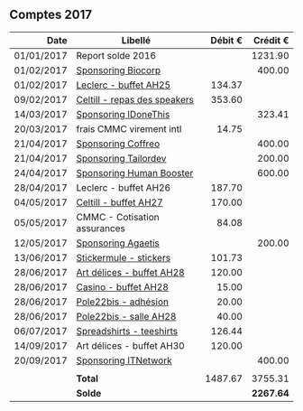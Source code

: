 
## Comptes 2017

| Date       | Libellé                                                                            | Débit €   | Crédit €  |
|-----------:|------------------------------------------------------------------------------------|----------:|----------:|
| 01/01/2017 | Report solde 2016                                                                  |           |   1231.90 |
| 01/02/2017 | [Sponsoring Biocorp](invoices/out/201701_01_biocorp.pdf)                           |           |    400.00 |
| 01/02/2017 | [Leclerc - buffet AH25](invoices/in/201702_02_leclerc.pdf)                         |    134.37 |           |
| 09/02/2017 | [Celtill - repas des speakers](invoices/in/201702_01_celtill.pdf)                  |    353.60 |           |
| 14/03/2017 | [Sponsoring IDoneThis](invoices/out/201703_01_idonethis.pdf)                       |           |    323.41 |
| 20/03/2017 | frais CMMC virement intl                                                           |     14.75 |           |
| 21/04/2017 | [Sponsoring Coffreo](invoices/out/201701_02_coffreo.pdf)                           |           |    400.00 |
| 21/04/2017 | [Sponsoring Tailordev](invoices/out/201701_03_tailordev.pdf)                       |           |    200.00 |
| 24/04/2017 | [Sponsoring Human Booster](invoices/out/201701_04_humanbooster.pdf)                |           |    600.00 |
| 28/04/2017 | Leclerc - buffet AH26                                                              |    187.70 |           |
| 04/05/2017 | [Celtill - buffet AH27](invoices/in/201704_01_celtill.pdf)                         |    170.00 |           |
| 05/05/2017 | CMMC - Cotisation assurances                                                       |     84.08 |           |
| 12/05/2017 | [Sponsoring Agaetis](invoices/out/201704_01_agaetis.pdf)                           |           |    200.00 |
| 13/06/2017 | [Stickermule - stickers](invoices/out/201706_06_stickermule.png)                   |    101.73 |           |
| 28/06/2017 | [Art délices - buffet AH28](invoices/out/201706_01_art_delices.pdf)                |    120.00 |           |
| 28/06/2017 | [Casino - buffet AH28](invoices/out/201706_02_casino.pdf)                          |     15.00 |           |
| 28/06/2017 | [Pole22bis - adhésion](invoices/out/201706_03_pole22bis.pdf)                       |     20.00 |           |
| 28/06/2017 | [Pole22bis - salle AH28](invoices/out/201706_04_pole22bis.pdf)                     |     40.00 |           |
| 06/07/2017 | [Spreadshirts - teeshirts](invoices/out/201706_05_spreadshirt.pdf)                 |    126.44 |           |
| 14/09/2017 | Art délices - buffet AH30                                                          |    120.00 |           |
| 20/09/2017 | [Sponsoring ITNetwork](invoices/out/201703_02_itn.pdf)                             |           |    400.00 |
|            |                                                                                    |           |           |
|            |                                                                          **Total** |   1487.67 |   3755.31 |
|            |                                                                          **Solde** |           |**2267.64**|
